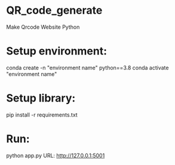 # QR_code_generate
Make Qrcode Website Python

# Setup environment:
  conda create -n "environment name" python==3.8
  conda activate "environment name"

# Setup library:
  pip install -r requirements.txt

# Run:
  python app.py
URL: http://127.0.0.1:5001
